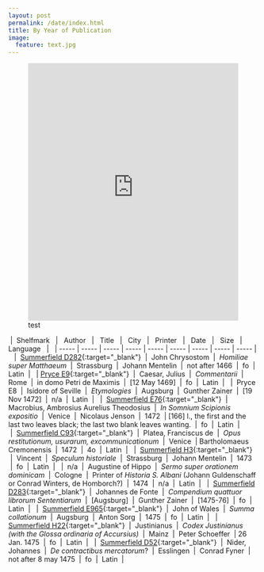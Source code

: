 ```yaml
---
layout: post
permalink: /date/index.html
title: By Year of Publication
image:
  feature: text.jpg
---
```


<figure>
	<iframe width="100%" height="520" frameborder="0" src="https://kusrlip.cartodb.com/viz/1af88038-8987-11e5-8b06-0ef24382571b/embed_map" allowfullscreen webkitallowfullscreen mozallowfullscreen oallowfullscreen msallowfullscreen></iframe>
	<figcaption>test</figcaption>
</figure>

&nbsp;|&nbsp;&nbsp;Shelfmark &nbsp;&nbsp;|&nbsp; &nbsp;Author&nbsp; &nbsp;|&nbsp;&nbsp; Title&nbsp; &nbsp;|&nbsp; &nbsp;City&nbsp;	&nbsp;|&nbsp; &nbsp;Printer&nbsp; &nbsp;|&nbsp; &nbsp;Date&nbsp; &nbsp;|&nbsp;&nbsp; Size &nbsp;&nbsp;|&nbsp;&nbsp; Language&nbsp; &nbsp;|&nbsp;
&nbsp;|&nbsp;-----&nbsp;|&nbsp;-----&nbsp;|&nbsp;-----&nbsp;|&nbsp;-----&nbsp;|&nbsp;-----&nbsp;|&nbsp;-----&nbsp;|&nbsp;-----&nbsp;|&nbsp;-----&nbsp;|&nbsp;-----&nbsp;|&nbsp;
&nbsp;|&nbsp; [Summerfield D282](http://catalog.lib.ku.edu/cgi-bin/Pwebrecon.cgi?bbid=3786615){:target="_blank"} &nbsp;|&nbsp; John Chrysostom &nbsp;|&nbsp; *Homiliae super Matthaeum* &nbsp;|&nbsp; Strassburg &nbsp;|&nbsp; Johann Mentelin &nbsp;|&nbsp; not after 1466 &nbsp;|&nbsp; fo &nbsp;|&nbsp; Latin &nbsp;|&nbsp; 
&nbsp;|&nbsp;[Pryce E9](http://catalog.lib.ku.edu/cgi-bin/Pwebrecon.cgi?bbid=3868508){:target="_blank"} &nbsp;|&nbsp; Caesar, Julius &nbsp;|&nbsp; *Commentarii* &nbsp;|&nbsp; Rome &nbsp;|&nbsp; in domo Petri de Maximis &nbsp;|&nbsp; [12 May 1469] &nbsp;|&nbsp; fo &nbsp;|&nbsp; Latin &nbsp;|&nbsp; 
&nbsp;|&nbsp; Pryce E8 &nbsp;|&nbsp; Isidore of Seville &nbsp;|&nbsp; *Etymologies* &nbsp;|&nbsp; Augsburg &nbsp;|&nbsp; Gunther Zainer &nbsp;|&nbsp; [19 Nov 1472] &nbsp;|&nbsp; n/a &nbsp;|&nbsp; Latin &nbsp;|&nbsp; 
&nbsp;|&nbsp; [Summerfield E76](http://catalog.lib.ku.edu/cgi-bin/Pwebrecon.cgi?bbid=3788329){:target="_blank"} &nbsp;|&nbsp; Macrobius, Ambrosius Aurelius Theodosius &nbsp;|&nbsp; *In Somnium Scipionis expositio* &nbsp;|&nbsp; Venice &nbsp;|&nbsp; Nicolaus Jenson &nbsp;|&nbsp; 1472 &nbsp;|&nbsp;[166] l., the first and the last two leaves black; the last two blank leaves wanting. &nbsp;|&nbsp; fo &nbsp;|&nbsp; Latin &nbsp;|&nbsp;  
&nbsp;|&nbsp; [Summerfield C93](http://catalog.lib.ku.edu/cgi-bin/Pwebrecon.cgi?bbid=3784267){:target="_blank"} &nbsp;|&nbsp; Platea, Franciscus de &nbsp;|&nbsp; *Opus restitutionum, usurarum, excommunicationum* &nbsp;|&nbsp; Venice &nbsp;|&nbsp;Bartholomaeus Cremonensis &nbsp;|&nbsp; 1472 &nbsp;|&nbsp; 4o &nbsp;|&nbsp; Latin &nbsp;|&nbsp; 
&nbsp;|&nbsp; [Summerfield H3](http://catalog.lib.ku.edu/cgi-bin/Pwebrecon.cgi?bbid=3931845){:target="_blank"} &nbsp;|&nbsp; Vincent &nbsp;|&nbsp; *Speculum historiale* &nbsp;|&nbsp; Strassburg &nbsp;|&nbsp; Johann Mentelin &nbsp;|&nbsp; 1473 &nbsp;|&nbsp; fo &nbsp;|&nbsp; Latin &nbsp;|&nbsp;
&nbsp;|&nbsp; n/a &nbsp;|&nbsp; Augustine of Hippo &nbsp;|&nbsp; *Sermo super orationem dominicam* &nbsp;|&nbsp; Cologne &nbsp;|&nbsp; Printer of *Historia S. Albani* (Johann Guldenschaff or Conrad Winters, de Homborch?) &nbsp;|&nbsp; 1474 &nbsp;|&nbsp; n/a &nbsp;|&nbsp; Latin &nbsp;|&nbsp;
&nbsp;|&nbsp; [Summerfield D283](http://catalog.lib.ku.edu/cgi-bin/Pwebrecon.cgi?bbid=3874183){:target="_blank"} &nbsp;|&nbsp; Johannes de Fonte &nbsp;|&nbsp; *Compendium quattuor librorum Sententiarum* &nbsp;|&nbsp; [Augsburg] &nbsp;|&nbsp; Gunther Zainer &nbsp;|&nbsp; [1475-76] &nbsp;|&nbsp; fo &nbsp;|&nbsp; Latin &nbsp;|&nbsp;	
&nbsp;|&nbsp; [Summerfield E965](http://catalog.lib.ku.edu/cgi-bin/Pwebrecon.cgi?bbid=3868508){:target="_blank"} &nbsp;|&nbsp; John of Wales &nbsp;|&nbsp; *Summa collationum* &nbsp;|&nbsp; Augsburg &nbsp;|&nbsp; Anton Sorg &nbsp;|&nbsp; 1475 &nbsp;|&nbsp; fo &nbsp;|&nbsp; Latin &nbsp;|&nbsp;
&nbsp;|&nbsp; [Summerfield H22](http://catalog.lib.ku.edu/cgi-bin/Pwebrecon.cgi?bbid=3871390){:target="_blank"} &nbsp;|&nbsp; Justinianus &nbsp;|&nbsp; *Codex Justinianus (with the Glossa ordinaria of Accursius)* &nbsp;|&nbsp;	Mainz &nbsp;|&nbsp; Peter Schoeffer &nbsp;|&nbsp;26 Jan. 1475 &nbsp;|&nbsp; fo &nbsp;|&nbsp; Latin &nbsp;|&nbsp;
&nbsp;|&nbsp; [Summerfield D52](http://catalog.lib.ku.edu/cgi-bin/Pwebrecon.cgi?bbid=3870953){:target="_blank"} &nbsp;|&nbsp; Nider, Johannes &nbsp;|&nbsp; *De contractibus mercatorum*? &nbsp;|&nbsp; Esslingen &nbsp;|&nbsp; Conrad Fyner &nbsp;|&nbsp; not after 8 may 1475 &nbsp;|&nbsp; fo &nbsp;|&nbsp; Latin &nbsp;|&nbsp;